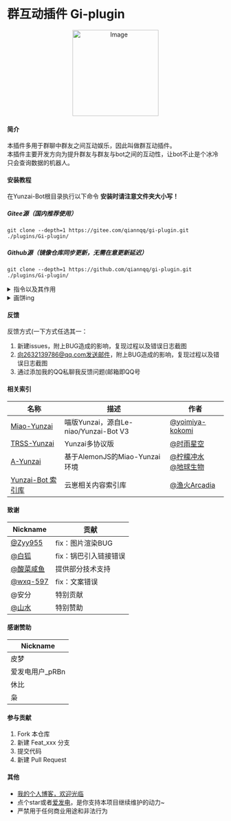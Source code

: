 # 群互动插件 Gi-plugin



<p align="center">
  <img src="https://gitee.com/qiannqq/gi-plugin/raw/master/resources/logo.png" alt="Image" width="200" height="200">
</p>

#### 简介
本插件多用于群聊中群友之间互动娱乐，因此叫做群互动插件。<br>
本插件主要开发方向为提升群友与群友与bot之间的互动性，让bot不止是个冰冷只会查询数据的机器人。
#### 安装教程
在Yunzai-Bot根目录执行以下命令   **安装时请注意文件夹大小写！** <br>
##### Gitee源（国内推荐使用）
```
git clone --depth=1 https://gitee.com/qiannqq/gi-plugin.git ./plugins/Gi-plugin/
```
##### Github源（镜像仓库同步更新，无需在意更新延迟）
```
git clone --depth=1 https://github.com/qiannqq/gi-plugin.git ./plugins/Gi-plugin/
```
<details>
<summary>指令以及其作用</summary>


| 指令   | 作用                                | 权限 |
|------|-----------------------------------|----|
| 扔漂流瓶 | 扔出漂流瓶，等待有缘人捡到（可在锅巴中配置用户可扔漂流瓶次数）            | 用户 |
| 捡漂流瓶 | 捞出漂流瓶，查看漂流瓶里的内容（可在锅巴中配置用户可捡漂流瓶次数）<br>(捡到就销毁)    | 用户 |
| 钓鱼 | 没什么实用性的休闲小游戏，鱼竿冷却时间120秒(灵感来源 云·冰祈) | 用户 | 
| 水桶 | 看看你的水桶里有什么鱼 | 用户 |
| 出售🐟*1| 出售你钓到的鱼，后面的数字是数量~ | 用户 |
| 一键出售所有鱼 | 一键出售你水桶里所有的鱼~ | 用户 |
| 捕鱼 | 使用【捕鱼网】道具进行捕鱼，最多可捕获到7条鱼~ | 用户 |
| 财富榜 | 查看A市的鱼布斯财富榜~ | 用户 |
| 修改🎣昵称 | 花费30鱼币就可以修改你在鱼布斯财富榜上的昵称哦~ | 用户 |
| 鱼币 | 查看你剩余的鱼币~ | 用户 |
| 我的鱼竿 | 可以查看你的润滑油数量、捕鱼网数量等统一信息哦~ | 用户 |
| 小卖铺 | 看看小卖铺都买些什么~ | 用户 |
| 加急治疗 | 如果你被鲨鱼咬伤了，那就来试试医院新推出的加急治疗服务吧！ | 用户 |
| 答案之书+问题 | 答案之书会给出答案 | 用户 |
| 每日打卡 | 随机抽取幸运值（每天只能抽取一次，重复使用可查看当天抽到的幸运值） | 用户 |
| 今日欧皇 | 查看当天诞生的首位95(默认)以上幸运值的欧皇                | 用户 |
| 今日非酋 | 查看当天诞生的首位5(默认)以下幸运值的“欧皇”                | 用户 |
| 幸运值排行榜 | 查看当天的幸运值排行榜                | 用户 |
| 历史幸运值 | 查看你都抽到过多少幸运值 | 用户 |
| 查分 | 模拟紧张刺激的高考查分，只能抽一次 | 用户 |
| 互动帮助 | 查看互动插件帮助                          | 用户 |
| 贡献历史 | 记录当前群的历史大事件 | 用户 |
| 本群历史 | 回顾当前群的历史大事件 | 用户 |
| 删除文献+文献编号 | 删除该群指定文献 | 主人 |
| 互动更新 | 更新Gi-plugin插件                     | 主人 |
| 互动强制更新 | 忽略本地冲突，直接更新Gi-plugin插件 | 主人 |



</details>


<details>
<summary>画饼ing</summary>


- [ ] 增加更多互动娱乐相关内容
- [x] 增加帮助图片
- [ ] 打断+1和跟随+1
- [x] 支持漂流瓶图片内容
- [x] 增加群历史文献功能(记录群聊值得铭记的历史)
- [ ] 漂流瓶全云崽互通(互动插件) 暂鸽...
- [x] 重构漂流瓶数据文件的相关操作
- [x] 让钓鱼水桶不再是摆设(摸鱼ing...
- [x] 咕咕咕


</details>

#### 反馈
反馈方式(一下方式任选其一：
1.  新建issues，附上BUG造成的影响，复现过程以及错误日志截图
2.  向2632139786@qq.com发送邮件，附上BUG造成的影响，复现过程以及错误日志截图
3.  通过添加我的QQ私聊我反馈问题(邮箱即QQ号

#### 相关索引
| 名称 | 描述 | 作者 |
|------|------|------|
| [Miao-Yunzai](https://gitee.com/yoimiya-kokomi/Miao-Yunzai) | 喵版Yunzai，源自Le-niao/Yunzai-Bot V3 | [@yoimiya-kokomi](https://gitee.com/yoimiya-kokomi) |
| [TRSS-Yunzai](https://gitee.com/TimeRainStarSky/Yunzai) | Yunzai多协议版 | [@时雨星空](https://gitee.com/TimeRainStarSky) |
| [A-Yunzai](https://gitee.com/ningmengchongshui/a-yunzai) | 基于AlemonJS的Miao-Yunzai环境 | [@柠檬冲水](https://gitee.com/ningmengchongshui)<br>[@地球生物](https://gitee.com/diqiushengwu) |
| [Yunzai-Bot 索引库](https://gitee.com/yhArcadia/Yunzai-Bot-plugins-index) | 云崽相关内容索引库 | [@渔火Arcadia](https://gitee.com/yhArcadia) |

#### 致谢
| Nickname | 贡献 |
|-----|-----|
| [@Zyy955](https://gitee.com/Zyy955) | fix：图片渲染BUG |
| [@白狐](https://gitee.com/baihu433) | fix：锅巴引入链接错误 |
| [@酸菜咸鱼](https://gitee.com/suancaixianyu) | 提供部分技术支持 |
| [@wxq-597](https://gitee.com/wxq-597) | fix：文案错误 |
| @安分 | 特别贡献 |
| [@山水](https://gitee.com/dengshanshui) | 特别赞助 |

#### 感谢赞助
| Nickname |
|---|
| 皮梦 |
| 爱发电用户_pRBn |
| 休比 |
| 枭 |


#### 参与贡献

1.  Fork 本仓库
2.  新建 Feat_xxx 分支
3.  提交代码
4.  新建 Pull Request


#### 其他

  - [我的个人博客，欢迎光临](http://blog.moqy.top)
  - 点个star或者[爱发电](https://afdian.net/a/QianNQQ)，是你支持本项目继续维护的动力~
  - 严禁用于任何商业用途和非法行为
